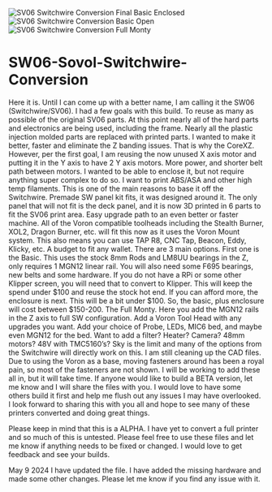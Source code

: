 ![SV06 Switchwire Conversion Final Basic Enclosed](https://github.com/Oldmopars/SW06-Sovol-Switchwire-Conversion/assets/132718373/1e0e4e3d-e768-47c5-aa13-fa85ce3928ec)
![SV06 Switchwire Conversion Basic Open](https://github.com/Oldmopars/SW06-Sovol-Switchwire-Conversion/assets/132718373/5f8609b3-4eda-4504-b70e-e887b8a05e2d)
![SV06 Switchwire Conversion Full Monty](https://github.com/Oldmopars/SW06-Sovol-Switchwire-Conversion/assets/132718373/f0f905ec-734f-41df-b30b-f3599d7dc5b3)
# SW06-Sovol-Switchwire-Conversion
Here it is. Until I can come up with a better name, I am calling it the SW06 (Switchwire/SV06). 
I had a few goals with this build. 
To reuse as many as possible of the original SV06 parts. At this point nearly all of the hard parts and electronics are being used, including the frame. Nearly all the plastic injection molded parts are replaced with printed parts. 
I wanted to make it better, faster and eliminate the Z banding issues. That is why the 		   CoreXZ. However, per the first goal, I am reusing the now unused X axis motor and putting it in the Y axis to have 2 Y axis motors. More power, and shorter belt path between motors. 
I wanted to be able to enclose it, but not require anything super complex to do so. I want to print ABS/ASA and other high temp filaments. This is one of the main reasons to base it off the Switchwire. Premade SW panel kit fits, it was designed around it. The only panel that will not fit is the deck panel, and it is now 3D printed in 6 parts to fit the SV06 print area. 
Easy upgrade path to an even better or faster machine. All of the Voron compatible toolheads including the Stealth Burner, XOL2, Dragon Burner, etc. will fit this now as it uses the Voron Mount system. This also means you can use TAP R8, CNC Tap, Beacon, Eddy, Klicky, etc. 
A budget to fit any wallet. There are 3 main options. First one is the Basic. This uses the stock 8mm Rods and LM8UU bearings in the Z, only requires 1 MGN12 linear rail. You will also need some F695 bearings, new belts and some hardware. If you do not have a RPi or some other Klipper screen, you will need that to convert to Klipper. This will keep the spend under $100 and reuse the stock hot end. 
If you can afford more, the enclosure is next. This will be a bit under $100. So, the basic, plus enclosure will cost between $150-200. 
The Full Monty. Here you add the MGN12 rails in the Z axis to full SW configuration. Add a Voron Tool Head with any upgrades you want. Add your choice of Probe, LEDs, MIC6 bed, and maybe even MGN12 for the bed.  Want to add a filter? Heater? Camera? 48mm motors? 48V with TMC5160’s? Sky is the limit and many of the options from the Switchwire will directly work on this. 
 I am still cleaning up the CAD files. Due to using the Voron as a base, moving fasteners around has been a royal pain, so most of the fasteners are not shown. I will be working to add these all in, but it will take time. 
  If anyone would like to build a BETA version, let me know and I will share the files with you. I would love to have some others build it first and help me flush out any issues I may have overlooked. 
  I look forward to sharing this with you all and hope to see many of these printers converted and doing great things. 

Please keep in mind that this is a ALPHA. I have yet to convert a full printer and so much of this is untested. Please feel free to use these files and let me know if anything needs to be fixed or changed. I would love to get feedback and see your builds. 

May 9 2024
I have updated the file. I have added the missing hardware and made some other changes. Please let me know if you find any issue with it. 
